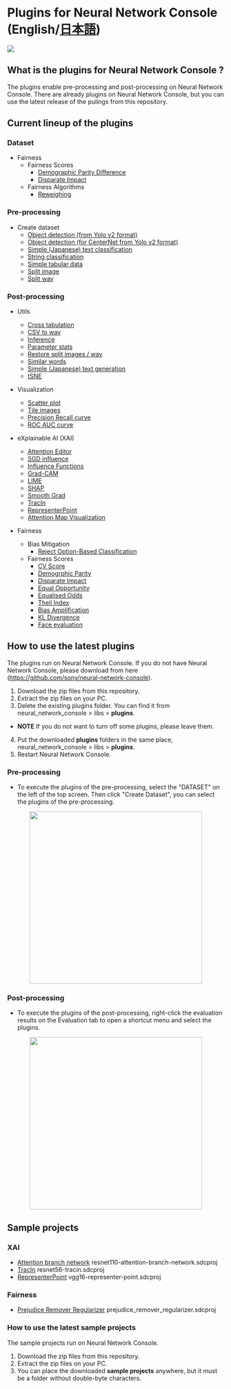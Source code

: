 # Plugins for Neural Network Console \(English/[日本語](README_ja.md)\)

![](./img/plugin.png)

## What is the plugins for Neural Network Console ?
The plugins enable pre-processing and post-processing on Neural Network Console. There are already plugins on Neural Network Console, but you can use the latest release of the pulings from this repository.


## Current lineup of the plugins

###  Dataset
* Fairness
   * Fairness Scores
       * [Demographic Parity Difference](./manuals/Dataset/Fairness/Evaluation/demographic_parity.rst)
       * [Disparate Impact](./manuals/Dataset/Fairness/Evaluation/disparate_impact.rst)
   * Fairness Algorithms
       * [Reweighing](./manuals/Dataset/Fairness/Bias_Mitigation/Reweighing.rst)

###  Pre-processing
* Create dataset
    * [Object detection (from Yolo v2 format)](./manuals/Pre_Process/Create_Dataset/ObjectDetection.rst)
    * [Object detection (for CenterNet from Yolo v2 format)](./manuals/Pre_Process/Create_Dataset/ObjectDetection_CenterNet.rst)
    * [Simple  (Japanese) text classification](./manuals/Pre_Process/Create_Dataset/SimpleTextClassification.rst)
    * [String classification](./manuals/Pre_Process/Create_Dataset/StringClassification.rst)
    * [Simple tabular data](./manuals/Pre_Process/Create_Dataset/SimpleTabularDataset.rst)
    * [Split image](./manuals/Pre_Process/Create_Dataset/SplitImage.rst)
    * [Split wav](./manuals/Pre_Process/Create_Dataset/SplitWav.rst)

###  Post-processing
* Utils
    * [Cross tabulation](./manuals/Post_Process/Utils/CrossTabulation.rst)
    * [CSV to wav](./manuals/Post_Process/Utils/CSVtoWAV.rst)
    * [Inference](./manuals/Post_Process/Utils/Inference.rst)
    * [Parameter stats](./manuals/Post_Process/Utils/ParameterStats.rst)
    * [Restore split images / wav](./manuals/Post_Process/Utils/RestoreSplitImageWav.rst)
    * [Similar words](./manuals/Post_Process/Utils/SimilarWords.rst)
    * [Simple (Japanese) text generation](./manuals/Post_Process/Utils/SimpleTextGeneration.rst)
    * [tSNE](./manuals/Post_Process/Utils/tSNE.rst)
    
* Visualization
    * [Scatter plot](./manuals/Post_Process/Visualization/ScatterPlot.rst)
    * [Tile images](./manuals/Post_Process/Visualization/TileImages.rst)
    * [Precision Recall curve](./manuals/Post_Process/Visualization/precision_recall_curve.rst)
    * [ROC AUC curve](./manuals/Post_Process/Visualization/roc_auc.rst)

* eXplainable AI (XAI)
    * [Attention Editor](./manuals/Post_Process/XAI/AttentionEditor.rst)
    * [SGD influence](./manuals/Post_Process/XAI/SGDInfluence.rst)
    * [Influence Functions](./manuals/Post_Process/XAI/InfluenceFunctions.rst)
    * [Grad-CAM](./manuals/Post_Process/XAI/GradCAM.rst)
    * [LIME](./manuals/Post_Process/XAI/LIME.rst)
    * [SHAP](./manuals/Post_Process/XAI/SHAP.rst)
    * [Smooth Grad](./manuals/Post_Process/XAI/SmoothGrad.rst)
    * [TracIn](./manuals/Post_Process/XAI/TracIn.rst)
    * [RepresenterPoint](./manuals/ja/Post_Process/XAI/Representerpoint.rst)
    * [Attention Map Visualization](./manuals/Post_Process/XAI/AttentionMapVisualization.rst)
    
* Fairness
    * Bias Mitigation
      * [Reject Option-Based Classification](./manuals/Post_Process/Fairness/Bias_Mitgation/reject_option_based_classification.rst)
    * Fairness Scores
       * [CV Score](./manuals/Post_Process/Fairness/Evaluation/calders_verwer_score.rst)
       * [Demogrphic Parity](./manuals/Post_Process/Fairness/Evaluation/demographic_parity.rst)
       * [Disparate Impact](./manuals/Post_Process/Fairness/Evaluation/disparate_impact.rst)
       * [Equal Opportunity](./manuals/Post_Process/Fairness/Evaluation/equal_opportunity.rst)
       * [Equalised Odds](./manuals/Post_Process/Fairness/Evaluation/equalised_odd.rst)
       * [Theil Index](./manuals/Post_Process/Fairness/Evaluation/theil_index.rst)
       * [Bias Amplification](./manuals/Post_Process/Fairness/Evaluation/bias_amplification.rst)
       * [KL Divergence](./manuals/Post_Process/Fairness/Evaluation/kl_divergence.rst)
       * [Face evaluation](./manuals/Post_Process/Fairness/Evaluation/FaceEvaluation.rst)

## How to use the latest plugins
The plugins run on Neural Network Console. If you do not have Neural Network Console, please download from here (https://github.com/sony/neural-network-console).
1. Download the zip files from this repository. 
2. Extract the zip files on your PC.
3. Delete the existing plugins folder. You can find it from neural_network_console > libs > **plugins**. 
* **NOTE** If you do not want to turn off some plugins, please leave them.
4. Put the downloaded **plugins** folders in the same place, neural_network_console > libs > **plugins**.  
5. Restart Neural Network Console.

###  Pre-processing
* To execute the plugins of the pre-processing, select the "DATASET" on the left of the top screen. Then  click "Create Dataset", you can select the plugins of the pre-processing.
<p align="center">
<img src="./img/Preprocessing.png" width="400px">  
</p>


### Post-processing
* To execute the plugins of the post-processing, right-click the evaluation results on the Evaluation tab to open a shortcut menu and select the plugins.
<p align="center">
<img src="./img/postprocessing.png" width="400px">  
</p>

## Sample projects
### XAI
* [Attention branch network](./samples/xai) resnet110-attention-branch-network.sdcproj
* [TracIn](./samples/xai) resnet56-tracin.sdcproj
* [RepresenterPoint](.\samples\xai\README.md) vgg16-representer-point.sdcproj

### Fairness
* [Prejudice Remover Regularizer](./samples/fairness/prejudice-remover-regularizer/README.md) prejudice_remover_regularizer.sdcproj

### How to use the latest sample projects
The sample projects run on Neural Network Console. 
1. Download the zip files from this repository. 
2. Extract the zip files on your PC.
3. You can place the downloaded **sample projects** anywhere, but it must be a folder without double-byte characters.
